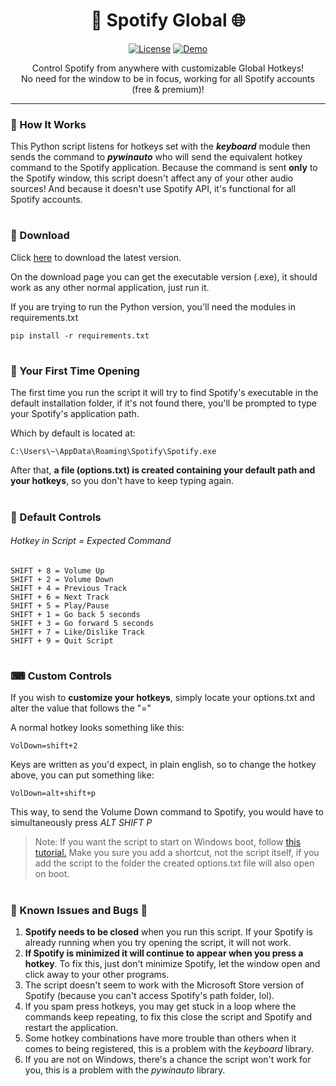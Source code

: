 <h1 align="center">🎵 Spotify Global 🌐</h1>
<div align="center">
  
  <a href="https://github.com/mavvos/SpotifyGlobal/blob/main/LICENSE">![License](https://img.shields.io/badge/License-MIT-red)</a>
  <a href="https://github.com/mavvos/SpotifyGlobal/releases/latest">![Demo](https://img.shields.io/badge/Download-Latest-green)</a>

  Control Spotify from anywhere with customizable Global Hotkeys!\
  No need for the window to be in focus, working for all Spotify accounts (free & premium)!

</div>
<hr>
<h3>🔨 How It Works</h3>
This Python script listens for hotkeys set with the <i><b>keyboard</b></i> module then sends the command to <i><b>pywinauto</b></i> who will send the equivalent hotkey command to the Spotify application.
Because the command is sent <b>only</b> to the Spotify window, this script doesn't affect any of your other audio sources! And because it doesn't use Spotify API, it's functional for all Spotify accounts.

#
<h3>🎁 Download</h3>
Click <a href="https://github.com/mavvos/SpotifyGlobal/releases/latest">here</a> to download the latest version.


On the download page you can get the executable version (.exe), it should work as any other normal application, just run it.

If you are trying to run the Python version, you'll need the modules in requirements.txt
```
pip install -r requirements.txt
```


#
<h3>📂 Your First Time Opening</h3>
The first time you run the script it will try to find Spotify's executable in the default installation folder, if it's not found there, you'll be prompted to type your Spotify's application path.

Which by default is located at:
```
C:\Users\~\AppData\Roaming\Spotify\Spotify.exe
```
After that, <b>a file (options.txt) is created containing your default path and your hotkeys</b>, so you don't have to keep typing again.

#
<h3>🎹 Default Controls</h3>
<h6>Hotkey in Script = Expected Command</h6>

```
SHIFT + 8 = Volume Up
SHIFT + 2 = Volume Down
SHIFT + 4 = Previous Track
SHIFT + 6 = Next Track
SHIFT + 5 = Play/Pause
SHIFT + 1 = Go back 5 seconds
SHIFT + 3 = Go forward 5 seconds
SHIFT + 7 = Like/Dislike Track
SHIFT + 9 = Quit Script
```

#
<h3>⌨ Custom Controls</h3>
If you wish to <b>customize your hotkeys</b>, simply locate your options.txt and alter the value that follows the "="

A normal hotkey looks something like this:
```
VolDown=shift+2
```

Keys are written as you'd expect, in plain english, so to change the hotkey above, you can put something like:
```
VolDown=alt+shift+p
```

This way, to send the Volume Down command to Spotify, you would have to simultaneously press <i>ALT SHIFT P</i>

> Note: If you want the script to start on Windows boot,  follow [this tutorial.](https://support.microsoft.com/en-us/windows/add-an-app-to-run-automatically-at-startup-in-windows-10-150da165-dcd9-7230-517b-cf3c295d89dd) Make you sure you add a shortcut, not the script itself, if you add the script to the folder the created options.txt file will also open on boot.

#
<h3>🐜 Known Issues and Bugs 🦟</h3>
<ol>
  <li><b>Spotify needs to be closed</b> when you run this script. If your Spotify is already running when you try opening the script, it will not work.</li>
  <li><b>If Spotify is minimized it will continue to appear when you press a hotkey</b>. To fix this, just don't minimize Spotify, let the window open and click away to your other programs.</li>
  <li>The script doesn't seem to work with the Microsoft Store version of Spotify (because you can't access Spotify's path folder, lol).</li>
  <li>If you spam press hotkeys, you may get stuck in a loop where the commands keep repeating, to fix this close the script and Spotify and restart the application.</li>
  <li>Some hotkey combinations have more trouble than others when it comes to being registered, this is a problem with the <i>keyboard</i> library.</li>
  <li>If you are not on Windows, there's a chance the script won't work for you, this is a problem with the <i>pywinauto</i> library.</li>
</ol>
